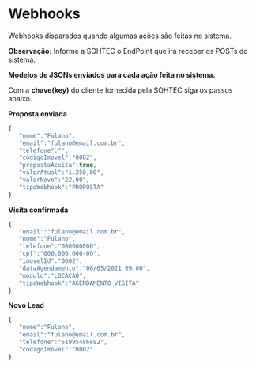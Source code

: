 # Webhooks
Webhooks disparados quando algumas ações são feitas no sistema.

**Observação:** Informe a SOHTEC o EndPoint que irá receber os POSTs do sistema.

**Modelos de JSONs enviados para cada ação feita no sistema.**

Com a **chave(key)** do cliente fornecida pela SOHTEC siga os passos abaixo.

**Proposta enviada**
```javascript {.line-numbers}
{
   "nome":"Fulano",
   "email":"fulano@email.com.br",
   "telefone":"",
   "codigoImovel":"0002",
   "propostaAceita":true,
   "valorAtual":"1.250,00",
   "valorNovo":"22,00",
   "tipoWebhook":"PROPOSTA"
}
```

**Visita confirmada**
```javascript {.line-numbers}
{
   "email":"fulano@email.com.br",
   "nome":"Fulano",
   "telefone":"000000000",
   "cpf":"000.000.000-00",  
   "imovelId":"0002",
   "dataAgendamento":"06/05/2021 09:00",
   "modulo":"LOCACAO",
   "tipoWebhook":"AGENDAMENTO_VISITA"
}
```

**Novo Lead**
```javascript {.line-numbers}
{
   "nome":"Fulano",
   "email":"fulano@email.com.br",
   "telefone":"51995486882",
   "codigoImovel":"0002"
}
```

